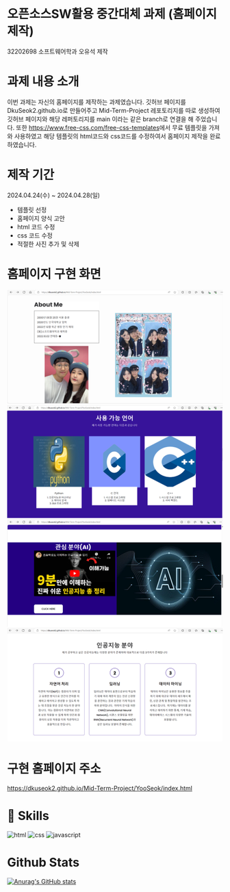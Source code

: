 # 오픈소스SW활용 중간대체 과제 (홈페이지 제작)
32202698 소프트웨어학과 오유석 제작

# 과제 내용 소개
이번 과제는 자신의 홈페이지를 제작하는 과제였습니다. 깃허브 페이지를 DkuSeok2.github.io로 만들어주고 Mid-Term-Project 레포토리지를 따로 생성하여 깃허브 페이지와 해당 레퍼토리지를 main 이라는 같은 branch로 연결을 해 주었습니다.
또한 <https://www.free-css.com/free-css-templates>에서 무료 템플릿을 가져와 사용하였고 해당 템플릿의 html코드와 css코드를 수정하여서 홈페이지 제작을 완료하였습니다.

# 제작 기간
2024.04.24(수) ~ 2024.04.28(일)
- 템플릿 선정
- 홈페이지 양식 고안
- html 코드 수정
- css 코드 수정
- 적절한 사진 추가 및 삭제

# 홈페이지 구현 화면
![1번](https://github.com/DKUSeok2/Mid-Term-Project/blob/main/YooSeok/images/%EC%8A%A4%ED%81%AC%EB%A6%B0%EC%83%B7%202024-04-28%20091912.png)
![2번](https://github.com/DKUSeok2/Mid-Term-Project/blob/main/YooSeok/images/%EC%8A%A4%ED%81%AC%EB%A6%B0%EC%83%B7%202024-04-28%20091947.png)
![3번](https://github.com/DKUSeok2/Mid-Term-Project/blob/main/YooSeok/images/%EC%8A%A4%ED%81%AC%EB%A6%B0%EC%83%B7%202024-04-28%20092008.png)
![4번](https://github.com/DKUSeok2/Mid-Term-Project/blob/main/YooSeok/images/%EC%8A%A4%ED%81%AC%EB%A6%B0%EC%83%B7%202024-04-28%20092025.png)

# 구현 홈페이지 주소
<https://dkuseok2.github.io/Mid-Term-Project/YooSeok/index.html>

# 🚀 Skills
![html](https://img.shields.io/badge/HTML-239120?style=for-the-badge&logo=html5&logoColor=white)
![css](https://img.shields.io/badge/CSS-239120?&style=for-the-badge&logo=css3&logoColor=white)
![javascript](https://img.shields.io/badge/JavaScript-F7DF1E?style=for-the-badge&logo=JavaScript&logoColor=white)

# Github Stats
[![Anurag's GitHub stats](https://github-readme-stats.vercel.app/api?username=DkuSeok2)](https://github.com/anuraghazra/github-readme-stats)
